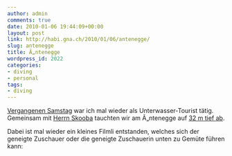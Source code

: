 ```yaml
---
author: admin
comments: true
date: 2010-01-06 19:44:09+00:00
layout: post
link: http://habi.gna.ch/2010/01/06/antenegge/
slug: antenegge
title: Ã„ntenegge
wordpress_id: 2022
categories:
- diving
- personal
tags:
- diving
---
```


[Vergangenen Samstag](http://habi.gna.ch/2010/01/02/hat-der-niesen-einen-hut/) war ich mal wieder als Unterwasser-Tourist tätig. Gemeinsam mit [Herrn Skooba](http://www.skooba.com/) tauchten wir am Ã„ntenegge auf [32 m tief ab](http://habi.gna.ch/divelog/10.01.02.aentenegge.pdf).




Dabei ist mal wieder ein kleines Filmli entstanden, welches sich der geneigte Zuschauer oder die geneigte Zuschauerin unten zu Gemüte führen kann:



